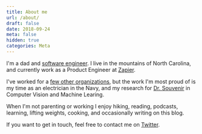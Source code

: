 ```yaml
---
title: About me
url: /about/
draft: false
date: 2018-09-24
meta: false
hidden: true
categories: Meta
---
```


I'm a dad and [software engineer](https://github.com/pmalmgren). I live in the mountains of North Carolina, and currently work as a Product Engineer at [Zapier](https://zapier.com).

I've worked for a [few other organizations](https://www.linkedin.com/in/ptmalmgren/), but the work I'm most proud of is my time as an electrician in the Navy, and my research for [Dr. Souvenir](https://cis.temple.edu/~souvenir/) in Computer Vision and Machine Learing.

When I'm not parenting or working I enjoy hiking, reading, podcasts, learning, lifting weights, cooking, and occasionally writing on this blog.

If you want to get in touch, feel free to contact me on [Twitter](https://twitter.com/ptmalmgren).
